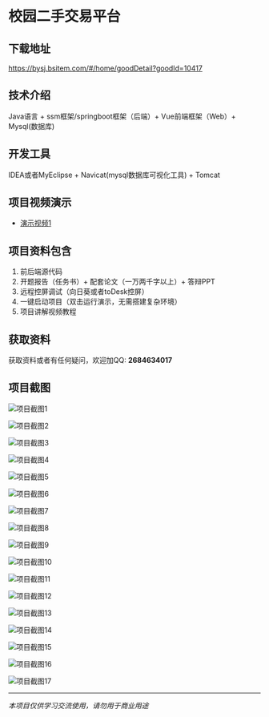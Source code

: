 # 校园二手交易平台

## 下载地址
https://bysj.bsitem.com/#/home/goodDetail?goodId=10417

## 技术介绍
Java语言 + ssm框架/springboot框架（后端）+ Vue前端框架（Web）+ Mysql(数据库)

## 开发工具
IDEA或者MyEclipse + Navicat(mysql数据库可视化工具) + Tomcat

## 项目视频演示
- [演示视频1](https://graduation-images.oss-cn-beijing.aliyuncs.com/videos/828%E5%A5%97ssm%E5%BD%95%E5%83%8F/10417_ssm261%E6%A0%A1%E5%9B%AD%E4%BA%8C%E6%89%8B%E4%BA%A4%E6%98%93%E5%B9%B3%E5%8F%B0%2Bvue%E5%BD%95%E5%83%8F.mp4)

## 项目资料包含
1. 前后端源代码
2. 开题报告（任务书）+ 配套论文（一万两千字以上）+ 答辩PPT
3. 远程控屏调试（向日葵或者toDesk控屏）
4. 一键启动项目（双击运行演示，无需搭建复杂环境）
5. 项目讲解视频教程

## 获取资料
获取资料或者有任何疑问，欢迎加QQ: **2684634017**

## 项目截图
![项目截图1](https://graduation-images.oss-cn-beijing.aliyuncs.com/图片/10417/毕设论坛项目主图.jpg)

![项目截图2](https://graduation-images.oss-cn-beijing.aliyuncs.com/图片/10417/1.png)

![项目截图3](https://graduation-images.oss-cn-beijing.aliyuncs.com/图片/10417/2.png)

![项目截图4](https://graduation-images.oss-cn-beijing.aliyuncs.com/图片/10417/3.png)

![项目截图5](https://graduation-images.oss-cn-beijing.aliyuncs.com/图片/10417/4.png)

![项目截图6](https://graduation-images.oss-cn-beijing.aliyuncs.com/图片/10417/5.png)

![项目截图7](https://graduation-images.oss-cn-beijing.aliyuncs.com/图片/10417/6.png)

![项目截图8](https://graduation-images.oss-cn-beijing.aliyuncs.com/图片/10417/7.png)

![项目截图9](https://graduation-images.oss-cn-beijing.aliyuncs.com/图片/10417/8.png)

![项目截图10](https://graduation-images.oss-cn-beijing.aliyuncs.com/图片/10417/9.png)

![项目截图11](https://graduation-images.oss-cn-beijing.aliyuncs.com/图片/10417/10.png)

![项目截图12](https://graduation-images.oss-cn-beijing.aliyuncs.com/图片/10417/11.png)

![项目截图13](https://graduation-images.oss-cn-beijing.aliyuncs.com/图片/10417/12.png)

![项目截图14](https://graduation-images.oss-cn-beijing.aliyuncs.com/图片/10417/13.png)

![项目截图15](https://graduation-images.oss-cn-beijing.aliyuncs.com/图片/10417/14.png)

![项目截图16](https://graduation-images.oss-cn-beijing.aliyuncs.com/图片/10417/15.png)

![项目截图17](https://graduation-images.oss-cn-beijing.aliyuncs.com/图片/10417/16.png)

---
*本项目仅供学习交流使用，请勿用于商业用途*
